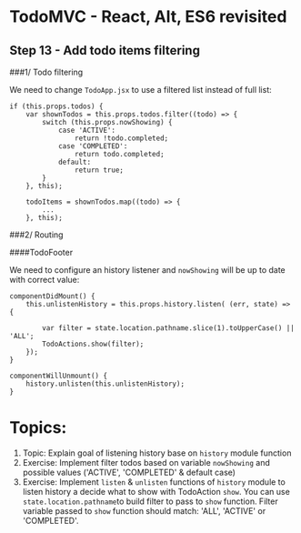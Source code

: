 
# TodoMVC - React, Alt, ES6 revisited


## Step 13 - Add todo items filtering


###1/ Todo filtering

We need to change `TodoApp.jsx` to use a filtered list instead of full list: 
``` 
if (this.props.todos) {
    var shownTodos = this.props.todos.filter((todo) => {
        switch (this.props.nowShowing) {
            case 'ACTIVE':
                return !todo.completed;
            case 'COMPLETED':
                return todo.completed;
            default:
                return true;
        }
    }, this);

    todoItems = shownTodos.map((todo) => {
        ...
    }, this);
``` 


###2/ Routing

####TodoFooter

We need to configure an history listener and `nowShowing` will be up to date with correct value:

``` 
componentDidMount() {
    this.unlistenHistory = this.props.history.listen( (err, state) => {

        var filter = state.location.pathname.slice(1).toUpperCase() || 'ALL';
        TodoActions.show(filter);
    });
}

componentWillUnmount() {
    history.unlisten(this.unlistenHistory);
}
``` 


# Topics:

1. Topic: Explain goal of listening history base on `history` module function
2. Exercise: Implement filter todos based on variable `nowShowing` and possible values ('ACTIVE', 'COMPLETED' & default case)
3. Exercise: Implement `listen` & `unlisten` functions of `history` module to listen history a decide what to show with TodoAction `show`. You can use `state.location.pathname`to build filter to pass to `show` function. Filter variable passed to `show` function should match: 'ALL', 'ACTIVE' or 'COMPLETED'. 
